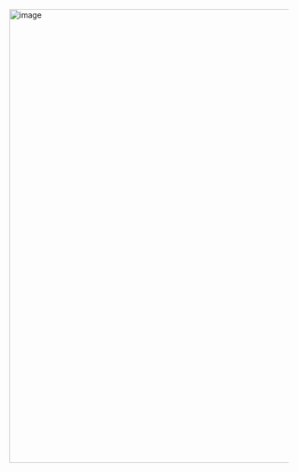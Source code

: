 <img width="820" alt="image" src="https://github.com/ChristianNyamekye/interactive-navigation-system/assets/104686189/f633f13c-4f75-4f09-a17d-a72104bb9852">
